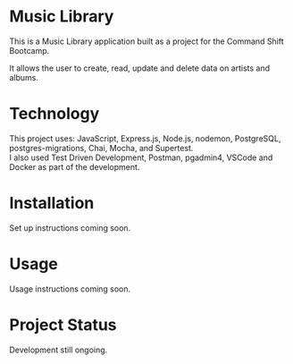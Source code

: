 # Music Library 

This is a Music Library application built as a project for the Command Shift Bootcamp. 

It allows the user to create, read, update and delete data on artists and albums. 

# Technology

This project uses: JavaScript, Express.js, Node.js, nodemon, PostgreSQL, postgres-migrations, Chai, Mocha, and Supertest.  
I also used Test Driven Development, Postman, pgadmin4, VSCode and Docker as part of the development. 

# Installation
Set up instructions coming soon. 

# Usage
Usage instructions coming soon. 

# Project Status

Development still ongoing. 
